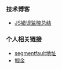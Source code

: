 ###  技术博客
* [JS错误监控总结](https1111://github.com/Lie8466/blog/issues/1)


### 个人相关链接
* [segmentfault地址](https://segmentfault.com/u/shenlanyiren)
* [掘金](https://juejin.im/user/59f05612f265da432c23100c/posts)

